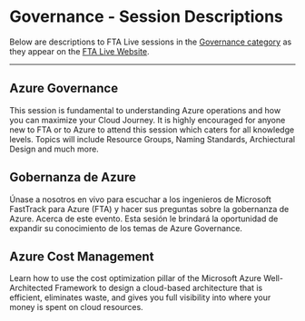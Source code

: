 # Governance - Session Descriptions

Below are descriptions to FTA Live sessions in the [Governance category](https://fasttrack.azure.com/live/category/Governance) as they appear on the [FTA Live Website](https://fasttrack.azure.com/live).

---

## Azure Governance 
This session is fundamental to understanding Azure operations and how you can maximize your Cloud Journey. It is highly encouraged for anyone new to FTA or to Azure to attend this session which caters for all knowledge levels. Topics will include Resource Groups, Naming Standards, Archiectural Design and much more. 
 
## Gobernanza de Azure 
Únase a nosotros en vivo para escuchar a los ingenieros de Microsoft FastTrack para Azure (FTA) y hacer sus preguntas sobre la gobernanza de Azure. Acerca de este evento. Esta sesión le brindará la oportunidad de expandir su conocimiento de los temas de Azure Governance. 
 
## Azure Cost Management 
Learn how to use the cost optimization pillar of the Microsoft Azure Well-Architected Framework to design a cloud-based architecture that is efficient, eliminates waste, and gives you full visibility into where your money is spent on cloud resources. 
 